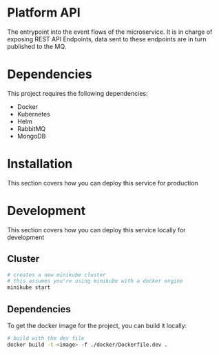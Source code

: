 # Platform API
The entrypoint into the event flows of the microservice.
It is in charge of exposing REST API Endpoints, data sent to these endpoints are in turn published to the MQ.

# Dependencies
This project requires the following dependencies:
- Docker
- Kubernetes
- Helm
- RabbitMQ
- MongoDB

# Installation
This section covers how you can deploy this service for production


# Development
This section covers how you can deploy this service locally for development

## Cluster
```bash
# creates a new minikube cluster
# this assumes you're using minikube with a docker engine
minikube start
```

## Dependencies
To get the docker image for the project, you can build it locally:
```bash
# build with the dev file
docker build -t <image> -f ./docker/Dockerfile.dev .
```
